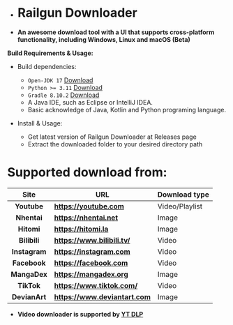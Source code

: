 * # Railgun Downloader
* **An awesome download tool with a UI that supports cross-platform functionality, including Windows, Linux and macOS (Beta)**

**Build Requirements & Usage:**

- Build dependencies:
  - `Open-JDK 17` [Download](https://jdk.java.net/)
  - `Python >= 3.11` [Download](https://www.python.org/downloads/)
  - `Gradle 8.10.2` [Download](https://gradle.org/install/)
  - A Java IDE, such as Eclipse or IntelliJ IDEA.
  - Basic acknowledge of Java, Kotlin and Python programing language.


- Install & Usage:
  - Get latest version of Railgun Downloader at Releases page
  - Extract the downloaded folder to your desired directory path
  
# Supported download from:
|     Site      | URL                            | Download type  |
|:-------------:|--------------------------------|----------------|
|  **Youtube**  | **https://youtube.com**        | Video/Playlist |
 |  **Nhentai**  | **https://nhentai.net**        | Image          |
  |  **Hitomi**   | **https://hitomi.la**          | Image          |
| **Bilibili**  | **https://www.bilibili.tv/**   | Video          |
| **Instagram** | **https://instagram.com**      | Video          |
| **Facebook**  | **https://facebook.com**       | Video          |
| **MangaDex**  | **https://mangadex.org**       | Image          |
|  **TikTok**   | **https://www.tiktok.com/**    | Video          |
| **DevianArt** | **https://www.deviantart.com** | Image          |

* **Video downloader is supported by [YT DLP](https://github.com/yt-dlp/yt-dlp)**
